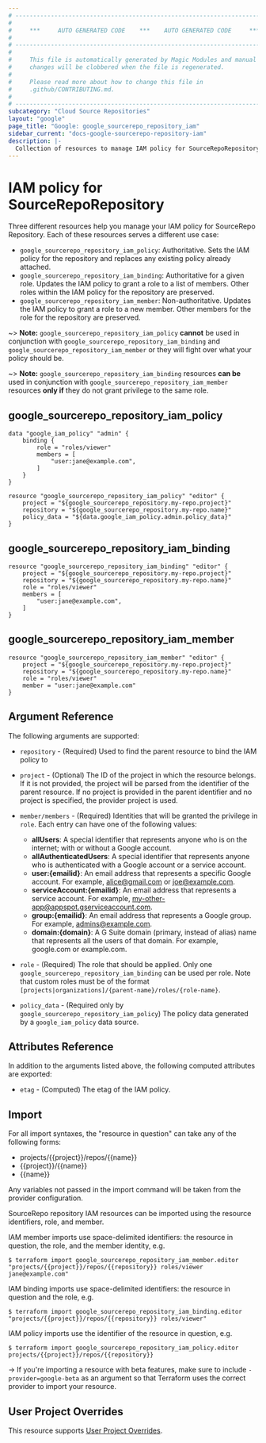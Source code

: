 ```yaml
---
# ----------------------------------------------------------------------------
#
#     ***     AUTO GENERATED CODE    ***    AUTO GENERATED CODE     ***
#
# ----------------------------------------------------------------------------
#
#     This file is automatically generated by Magic Modules and manual
#     changes will be clobbered when the file is regenerated.
#
#     Please read more about how to change this file in
#     .github/CONTRIBUTING.md.
#
# ----------------------------------------------------------------------------
subcategory: "Cloud Source Repositories"
layout: "google"
page_title: "Google: google_sourcerepo_repository_iam"
sidebar_current: "docs-google-sourcerepo-repository-iam"
description: |-
  Collection of resources to manage IAM policy for SourceRepoRepository
---
```


# IAM policy for SourceRepoRepository
Three different resources help you manage your IAM policy for SourceRepo Repository. Each of these resources serves a different use case:

* `google_sourcerepo_repository_iam_policy`: Authoritative. Sets the IAM policy for the repository and replaces any existing policy already attached.
* `google_sourcerepo_repository_iam_binding`: Authoritative for a given role. Updates the IAM policy to grant a role to a list of members. Other roles within the IAM policy for the repository are preserved.
* `google_sourcerepo_repository_iam_member`: Non-authoritative. Updates the IAM policy to grant a role to a new member. Other members for the role for the repository are preserved.

~> **Note:** `google_sourcerepo_repository_iam_policy` **cannot** be used in conjunction with `google_sourcerepo_repository_iam_binding` and `google_sourcerepo_repository_iam_member` or they will fight over what your policy should be.

~> **Note:** `google_sourcerepo_repository_iam_binding` resources **can be** used in conjunction with `google_sourcerepo_repository_iam_member` resources **only if** they do not grant privilege to the same role.



## google\_sourcerepo\_repository\_iam\_policy

```hcl
data "google_iam_policy" "admin" {
	binding {
		role = "roles/viewer"
		members = [
			"user:jane@example.com",
		]
	}
}

resource "google_sourcerepo_repository_iam_policy" "editor" {
	project = "${google_sourcerepo_repository.my-repo.project}"
	repository = "${google_sourcerepo_repository.my-repo.name}"
	policy_data = "${data.google_iam_policy.admin.policy_data}"
}
```

## google\_sourcerepo\_repository\_iam\_binding

```hcl
resource "google_sourcerepo_repository_iam_binding" "editor" {
	project = "${google_sourcerepo_repository.my-repo.project}"
	repository = "${google_sourcerepo_repository.my-repo.name}"
	role = "roles/viewer"
	members = [
		"user:jane@example.com",
	]
}
```

## google\_sourcerepo\_repository\_iam\_member

```hcl
resource "google_sourcerepo_repository_iam_member" "editor" {
	project = "${google_sourcerepo_repository.my-repo.project}"
	repository = "${google_sourcerepo_repository.my-repo.name}"
	role = "roles/viewer"
	member = "user:jane@example.com"
}
```

## Argument Reference

The following arguments are supported:

* `repository` - (Required) Used to find the parent resource to bind the IAM policy to

* `project` - (Optional) The ID of the project in which the resource belongs.
    If it is not provided, the project will be parsed from the identifier of the parent resource. If no project is provided in the parent identifier and no project is specified, the provider project is used.

* `member/members` - (Required) Identities that will be granted the privilege in `role`.
  Each entry can have one of the following values:
  * **allUsers**: A special identifier that represents anyone who is on the internet; with or without a Google account.
  * **allAuthenticatedUsers**: A special identifier that represents anyone who is authenticated with a Google account or a service account.
  * **user:{emailid}**: An email address that represents a specific Google account. For example, alice@gmail.com or joe@example.com.
  * **serviceAccount:{emailid}**: An email address that represents a service account. For example, my-other-app@appspot.gserviceaccount.com.
  * **group:{emailid}**: An email address that represents a Google group. For example, admins@example.com.
  * **domain:{domain}**: A G Suite domain (primary, instead of alias) name that represents all the users of that domain. For example, google.com or example.com.

* `role` - (Required) The role that should be applied. Only one
    `google_sourcerepo_repository_iam_binding` can be used per role. Note that custom roles must be of the format
    `[projects|organizations]/{parent-name}/roles/{role-name}`.

* `policy_data` - (Required only by `google_sourcerepo_repository_iam_policy`) The policy data generated by
  a `google_iam_policy` data source.

## Attributes Reference

In addition to the arguments listed above, the following computed attributes are
exported:

* `etag` - (Computed) The etag of the IAM policy.

## Import

For all import syntaxes, the "resource in question" can take any of the following forms:

* projects/{{project}}/repos/{{name}}
* {{project}}/{{name}}
* {{name}}

Any variables not passed in the import command will be taken from the provider configuration.

SourceRepo repository IAM resources can be imported using the resource identifiers, role, and member.

IAM member imports use space-delimited identifiers: the resource in question, the role, and the member identity, e.g.
```
$ terraform import google_sourcerepo_repository_iam_member.editor "projects/{{project}}/repos/{{repository}} roles/viewer jane@example.com"
```

IAM binding imports use space-delimited identifiers: the resource in question and the role, e.g.
```
$ terraform import google_sourcerepo_repository_iam_binding.editor "projects/{{project}}/repos/{{repository}} roles/viewer"
```

IAM policy imports use the identifier of the resource in question, e.g.
```
$ terraform import google_sourcerepo_repository_iam_policy.editor projects/{{project}}/repos/{{repository}}
```

-> If you're importing a resource with beta features, make sure to include `-provider=google-beta`
as an argument so that Terraform uses the correct provider to import your resource.

## User Project Overrides

This resource supports [User Project Overrides](https://www.terraform.io/docs/providers/google/guides/provider_reference.html#user_project_override).
